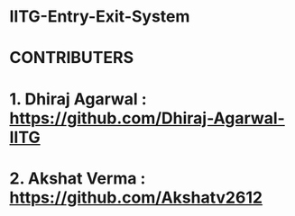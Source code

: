 # IITG-Entry-Exit-System
# CONTRIBUTERS
# 1. Dhiraj Agarwal : https://github.com/Dhiraj-Agarwal-IITG
# 2. Akshat Verma : https://github.com/Akshatv2612
